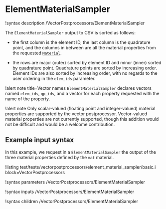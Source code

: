 # ElementMaterialSampler

!syntax description /VectorPostprocessors/ElementMaterialSampler

The `ElementMaterialSampler` output to CSV is sorted as follows:

- the first column is the element ID, the last column is the quadrature point, and the columns in between are all the material properties from the requested [`Material`](syntax/Materials/index.md).

- the rows are major (outer) sorted by element ID and minor (inner) sorted by quadrature point. Quadrature points are sorted by increasing order. Element IDs are also sorted by increasing order, with no regards to the user ordering in the `elem_ids` parameter.

!alert note title=Vector names
`ElementMaterialSampler` declares vectors named `elem_ids`, `qp_ids`, and a vector for each property requested with the name of the property.

!alert note
Only scalar-valued (floating point and integer-valued) material properties are supported by the vector postprocessor. Vector-valued material properties are not currently supported, though this addition would not be difficult and would be a welcome contribution.

## Example input syntax

In this example, we request in a `ElementMaterialSampler` the output of the three material properties defined by the `mat` material.

!listing test/tests/vectorpostprocessors/element_material_sampler/basic.i block=VectorPostprocessors

!syntax parameters /VectorPostprocessors/ElementMaterialSampler

!syntax inputs /VectorPostprocessors/ElementMaterialSampler

!syntax children /VectorPostprocessors/ElementMaterialSampler
